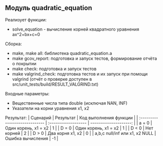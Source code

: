 ## Модуль quadratic_equation

Реализует функции:
* solve_equation - вычисление корней квадратного уравнения ax^2+bx+c=0

Сборка:
* make, make all: библиотека quadratic_equation.a
* make gcov_report: подготовка и запуск тестов, формирование отчёта о покрытии
* make check: подготовка и запуск тестов
* make valgrind_check: подготовка тестов и их запуск при помощи valgrind (отчёт о проверке доступен в src/unit_tests/build/RESULT_VALGRIND.txt)

Входные параметры:
* Вещественные числа типа double (исключая NAN, INF)
* Указатели на корни уравнения x1, x2

Результат:
| Сценарий                       | Результат            | Код выполнения функции |
| :----------------------------- | :------------------- | ---------------------: |
| a = 0                          | Один корень, x1 = x2 |                      1 |
| D = 0                          | Один корень, x1 = x2 |                      1 |
| D < 0                          | Нет корней           |                      2 |
| D > 0                          | Два корня x1, x2     |                      0 |
| a,b,c null/inf или x1, x2 NULL | Ошибка вычисления    |                     -1 |

